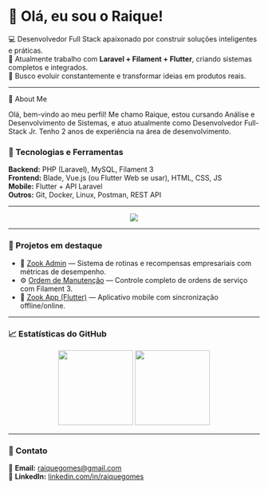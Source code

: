 # 👋 Olá, eu sou o Raique!

💻 Desenvolvedor Full Stack apaixonado por construir soluções inteligentes e práticas.  
🚀 Atualmente trabalho com **Laravel + Filament + Flutter**, criando sistemas completos e integrados.  
🎯 Busco evoluir constantemente e transformar ideias em produtos reais.

---

🚀 About Me

Olá, bem-vindo ao meu perfil! Me chamo Raique, estou cursando Análise e Desenvolvimento de Sistemas, e atuo atualmente como Desenvolvedor Full-Stack Jr. Tenho 2 anos de experiência na área de desenvolvimento.

### 🧠 Tecnologias e Ferramentas
<div align="left">
  
  **Backend:** PHP (Laravel), MySQL, Filament 3  
  **Frontend:** Blade, Vue.js (ou Flutter Web se usar), HTML, CSS, JS  
  **Mobile:** Flutter + API Laravel  
  **Outros:** Git, Docker, Linux, Postman, REST API
  
</div>

---

<p align="center">
  <a href="https://skillicons.dev">
    <img src="https://skillicons.dev/icons?i=git,kubernetes,docker,vue,vscode,visualstudio,php,nodejs,mysql,jquery,js" />
  </a>
</p>

---

### 📂 Projetos em destaque
- 🧾 [Zook Admin](https://github.com/raiquegomes/zook-admin) — Sistema de rotinas e recompensas empresariais com métricas de desempenho.  
- ⚙️ [Ordem de Manutenção](https://github.com/raiquegomes/maintenance-system) — Controle completo de ordens de serviço com Filament 3.  
- 📱 [Zook App (Flutter)](https://github.com/raiquegomes/zook-app) — Aplicativo mobile com sincronização offline/online.

---

### 📈 Estatísticas do GitHub
<p align="center">
  <img height="150em" src="https://github-readme-stats.vercel.app/api?username=raiquegomes&show_icons=true&theme=dracula"/>
  <img height="150em" src="https://github-readme-stats.vercel.app/api/top-langs/?username=raiquegomes&layout=compact&theme=dracula"/>
</p>

---

### 💬 Contato
📧 **Email:** raiquegomes@gmail.com  
🔗 **LinkedIn:** [linkedin.com/in/raiquegomes](https://linkedin.com/in/raiquegomes)  
